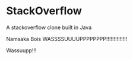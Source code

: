 # StackOverflow
A stackoverflow clone built in Java

Namsaka Bois WASSSSUUUUPPPPPPPP!!!!!!!!!!!!!!

Wassuupp!!!
